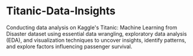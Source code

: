 # Titanic-Data-Insights
Conducting data analysis on Kaggle's Titanic: Machine Learning from Disaster dataset using essential data wrangling, exploratory data analysis (EDA), and visualization techniques to uncover insights, identify patterns, and explore factors influencing passenger survival.
